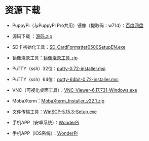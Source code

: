 # 资源下载

- PuppyPi（与PuppyPi Pro共用）镜像（提取码：w71d）：[百度网盘](https://pan.baidu.com/s/1lcKvb0fYrKdjRg5ek7qp5w)

- 源码下载 ：[源码.zip](https://store.hiwonder.com.cn/docs/PuppyPi/pi5/appendix/PuppyPi.zip)

- SD卡初始化工具：[SD_CardFormatter0500SetupEN.exe](https://store.hiwonder.com.cn/docs/common/SD_Card_initialize/SD_CardFormatter0500SetupEN.exe)

- 镜像烧录工具：[镜像烧录工具.zip](https://store.hiwonder.com.cn/docs/common/Mirror_burning_tool/%E9%95%9C%E5%83%8F%E7%83%A7%E5%BD%95%E5%B7%A5%E5%85%B7.zip)

- PuTTY（ssh）32位：[putty-0.72-installer.msi](https://store.hiwonder.com.cn/docs/common/Remote_connection_tool/PuTTY%28ssh%29/32/putty-0.72-installer.msi)

- PuTTY（ssh）64位：[putty-64bit-0.72-installer.msi](https://store.hiwonder.com.cn/docs/common/Remote_connection_tool/PuTTY%28ssh%29/64/putty-64bit-0.72-installer.msi)

- VNC（可视化桌面工具）：[VNC-Viewer-6.17.731-Windows.exe](https://store.hiwonder.com.cn/docs/common/Remote_connection_tool/VNC/VNC-Viewer-6.17.731-Windows.exe)

- MobaXterm：[MobaXterm_Installer_v22.1.zip](https://store.hiwonder.com.cn/docs/common/Remote_connection_tool/VNC/MobaXterm_Installer_v22.1.zip)

- 文件传输工具：[WinSCP-5.15.3-Setup.exe](https://store.hiwonder.com.cn/docs/common/File_transfer_tool/WinSCP-5.15.3-Setup.exe)

- 手机APP（安卓系统）：[WonderPi](https://play.google.com/store/apps/details?id=com.Wonder.Pi)

- 手机APP（iOS系统）：[WonderPi](https://apps.apple.com/cn/app/wonderpi/id1477946178)
